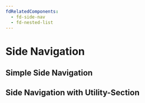 ```yaml
---
fdRelatedComponents:
  - fd-side-nav
  - fd-nested-list
---
```


# Side Navigation

## Simple Side Navigation

<d-example name="simple">
</d-example>


## Side Navigation with Utility-Section

<d-example name="utility">
</d-example>

